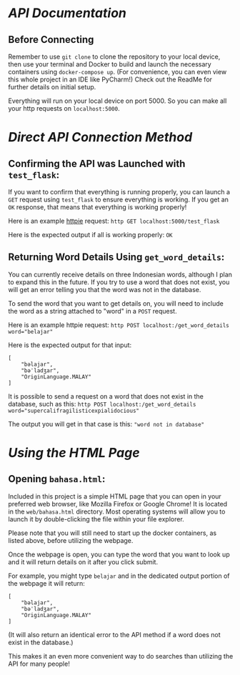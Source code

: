 # *API Documentation*

## Before Connecting

Remember to use ```git clone``` to clone the repository to your local device, then use your terminal and Docker to build and launch the necessary containers using ```docker-compose up```.  (For convenience, you can even view this whole project in an IDE like PyCharm!)  Check out the ReadMe for further details on initial setup.

Everything will run on your local device on port 5000.  So you can make all your http requests on ```localhost:5000```.

# *Direct API Connection Method*

## Confirming the API was Launched with ```test_flask```:

If you want to confirm that everything is running properly, you can launch a ```GET``` request using ```test_flask``` to ensure everything is working.  If you get an ```OK``` response, that means that everything is working properly!

Here is an example [httpie](https://httpie.io/) request:
```http GET localhost:5000/test_flask```

Here is the expected output if all is working properly:
```OK```

## Returning Word Details Using ```get_word_details```:

You can currently receive details on three Indonesian words, although I plan to expand this in the future.  If you try to use a word that does not exist, you will get an error telling you that the word was not in the database.

To send the word that you want to get details on, you will need to include the word as a string attached to "word" in a ```POST``` request.

Here is an example httpie request:
```http POST localhost:/get_word_details word="belajar"```

Here is the expected output for that input:
```
[
    "bəlajar",
    "bəˈladʒar",
    "OriginLanguage.MALAY"
]
```

It is possible to send a request on a word that does not exist in the database, such as this:
```http POST localhost:/get_word_details word="supercalifragilisticexpialidocious"```

The output you will get in that case is this:
```"word not in database"```

# *Using the HTML Page*

## Opening ```bahasa.html```:

Included in this project is a simple HTML page that you can open in your preferred web browser, like Mozilla Firefox or Google Chrome!  It is located in the ```web/bahasa.html``` directory.  Most operating systems will allow you to launch it by double-clicking the file within your file explorer.

Please note that you will still need to start up the docker containers, as listed above, before utilizing the webpage.

Once the webpage is open, you can type the word that you want to look up and it will return details on it after you click submit.

For example, you might type ```belajar``` and in the dedicated output portion of the webpage it will return:
```
[
    "bəlajar",
    "bəˈladʒar",
    "OriginLanguage.MALAY"
]
```

(It will also return an identical error to the API method if a word does not exist in the database.)

This makes it an even more convenient way to do searches than utilizing the API for many people!

